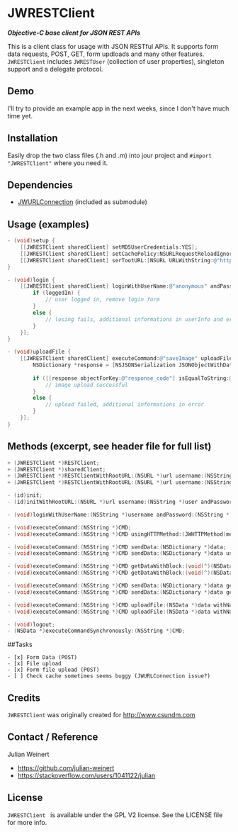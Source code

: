 # JWRESTClient
***Objective-C base client for JSON REST APIs***

This is a client class for usage with JSON RESTful APIs.
It supports form data requests, POST, GET, form updloads and many other features.
`JWRESTClient` includes `JWRESTUser` (collection of user properties), singleton support and a delegate protocol.

## Demo
I'll try to provide an example app in the next weeks, since I don't have much time yet.

## Installation
Easily drop the two class files (.h and .m) into jour project and `#import "JWRESTClient"` where you need it.

## Dependencies
- [JWURLConnection][1] (included as submodule)

## Usage (examples)
``` objective-c
- (void)setup {
    [[JWRESTClient sharedClient] setMD5UserCredentials:YES];
    [[JWRESTClient sharedClient] setCachePolicy:NSURLRequestReloadIgnoringCacheData];
    [[JWRESTClient sharedClient] serTootURL:[NSURL URLWithString:@"https://api.example.com/"]];
}

- (void)login {
    [[JWRESTClient sharedClient] loginWithUserName:@"anonymous" andPassword:@"•••••••••" sendAdditionalPOSTDate:@{@"timestamp": @1389265265} completion:^(BOOL loggedIn, NSDictionary *userInfo, JWRESTUser *user, NSError *error) {
        if (loggedIn) {
            // user logged in, remove login form
        }
        else {
            // losing fails, additional informations in userInfo and error
        }
    }];
}

- (void)uploadFile {
    [[JWRESTClient sharedClient] executeCommand:@"saveImage" uploadFile:imageData withName:@"1389265265.jpg" forFieldName:@"file_name" andAdditionalPOSTData:@{"exif":@{"aperture":@"2.4"}} getDataWithBlock:^(NSData *data, NSStringEncoding encoding) {
        NSDictionary *response = [NSJSONSerialization JSONObjectWithData:data options:NSJSONReadingAllowFragments | NSJSONReadingMutableContainers error:nil];
        
        if ([[response objectForKey:@"response_code"] isEqualToString:@"OK"]) {
            // image upload successful
        }
        else {
            // upload failed, additional informations in error
        }
    }];
}
```

## Methods (excerpt, see header file for full list)
``` objective-c
+ (JWRESTClient *)RESTClient;
+ (JWRESTClient *)sharedClient;
+ (JWRESTClient *)RESTClientWithRootURL:(NSURL *)url username:(NSString *)user andPassword:(NSString *)pass;
+ (JWRESTClient *)RESTClientWithRootURL:(NSURL *)url username:(NSString *)user andPassword:(NSString *)pass autoLogin:(BOOL)autoLogin;

- (id)init;
- (id)initWithRootURL:(NSURL *)url username:(NSString *)user andPassword:(NSString *)pass;

- (void)loginWithUserName:(NSString *)username andPassword:(NSString *)password sendAdditionalPOSTData:(NSDictionary *)data completion:(void(^)(BOOL loggedIn, NSDictionary *userInfo, JWRESTUser *user, NSError *error))completion;

- (void)executeCommand:(NSString *)CMD;
- (void)executeCommand:(NSString *)CMD usingHTTPMethod:(JWHTTPMethod)method;

- (void)executeCommand:(NSString *)CMD sendData:(NSDictionary *)data;
- (void)executeCommand:(NSString *)CMD sendData:(NSDictionary *)data usingHTTPMethod:(JWHTTPMethod)method;

- (void)executeCommand:(NSString *)CMD getDataWithBlock:(void(^)(NSData *data, NSStringEncoding encoding))dataBlock andFailBlock:(void(^)(NSError *error))failBlock;
- (void)executeCommand:(NSString *)CMD getDataWithBlock:(void(^)(NSData *data, NSStringEncoding encoding))dataBlock andFailBlock:(void(^)(NSError *error))failBlock usingHTTPMethod:(JWHTTPMethod)method;

- (void)executeCommand:(NSString *)CMD sendData:(NSDictionary *)data getDataWithBlock:(void(^)(NSData *data, NSStringEncoding encoding))dataBlock andFailBlock:(void(^)(NSError *error))failBlock;
- (void)executeCommand:(NSString *)CMD sendData:(NSDictionary *)data getDataWithBlock:(void(^)(NSData *data, NSStringEncoding encoding))dataBlock andFailBlock:(void (^)(NSError *))failBlock usingHTTPMethod:(JWHTTPMethod)method;

- (void)executeCommand:(NSString *)CMD uploadFile:(NSData *)data withName:(NSString *)name forFieldName:(NSString *)fieldName andAdditionalPOSTData:(NSDictionary *)POSTData getDataWithBlock:(void(^)(NSData *data, NSStringEncoding encoding))dataBlock andFailBlock:(void (^)(NSError *error))failBlock;
- (void)executeCommand:(NSString *)CMD uploadFile:(NSData *)data withName:(NSString *)name forFieldName:(NSString *)fieldName andAdditionalPOSTData:(NSDictionary *)POSTData addToQueue:(JWURLConnectionQueue *)queue getDataWithBlock:(void(^)(NSData *data, NSStringEncoding encoding))dataBlock andFailBlock:(void (^)(NSError *))failBlock;

- (void)logout;
- (NSData *)executeCommandSynchronously:(NSString *)CMD;
```

##Tasks
```
- [x] Form Data (POST)
- [x] File upload
- [x] Form file upload (POST)
- [ ] Check cache sometimes seems buggy (JWURLConnection issue?)
```

## Credits

`JWRESTClient` was originally created for http://www.csundm.com

## Contact / Reference

Julian Weinert

- https://github.com/julian-weinert
- https://stackoverflow.com/users/1041122/julian

## License

`JWRESTClient ` is available under the GPL V2 license. See the LICENSE file for more info.

  [1]: https://github.com/julian-weinert/JWURLConnection/ "JWURLConnection"

